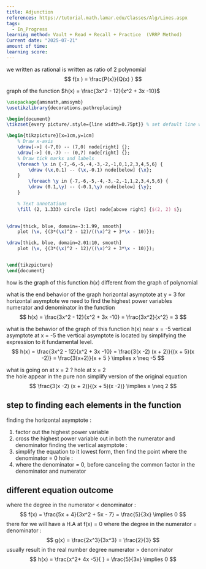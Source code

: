 ```yaml
---
title: Adjunction
references: https://tutorial.math.lamar.edu/Classes/Alg/Lines.aspx
tags:
  - In_Progress
learning method: Vault + Read + Recall + Practice  (VRRP Method)
Current date: "2025-07-21"
amount of time: 
learning score:
---
```


we written as rational is written as ratio of 2 polynomial 
$$
f(x ) = \frac{P(x)}{Q(x) }  
$$

graph of the function $h(x) = \frac{3x^2 - 12}{x^2 + 3x  -10}$ 

```tikz
\usepackage{amsmath,amssymb}
\usetikzlibrary{decorations.pathreplacing}

\begin{document}
\tikzset{every picture/.style={line width=0.75pt}} % set default line width

\begin{tikzpicture}[x=1cm,y=1cm]
    % Draw x-axis
    \draw[->] (-7,0) -- (7,0) node[right] {};
    \draw[->] (0,-7) -- (0,7) node[right] {};
    % Draw tick marks and labels
    \foreach \x in {-7,-6,-5,-4,-3,-2,-1,0,1,2,3,4,5,6} {
        \draw (\x,0.1) -- (\x,-0.1) node[below] {\x};
    }
        \foreach \y in {-7,-6,-5,-4,-3,-2,-1,1,2,3,4,5,6} {
        \draw (0.1,\y) -- (-0.1,\y) node[below] {\y};
    }

    % Text annotations  
    \fill (2, 1.333) circle (2pt) node[above right] {$(2, 2) $};
   

\draw[thick, blue, domain=-3:1.99, smooth] 
    plot (\x, {(3*(\x)^2 - 12)/((\x)^2 + 3*\x - 10)});

\draw[thick, blue, domain=2.01:10, smooth] 
    plot (\x, {(3*(\x)^2 - 12)/((\x)^2 + 3*\x - 10)});


\end{tikzpicture}
\end{document}
``` 

how is the graph of this function $h(x)$ different from the graph of polynomial 

what is the end behavior of the graph 
horizontal asymptote at y = 3
for horizontal asymptote we need to find the highest power variables numerator and denominator in the function 
$$
h(x)  =   \frac{3x^2 - 12}{x^2 + 3x  -10}   = \frac{3x^2}{x^2}  = 3 
$$

what is the behavior of the graph of this function h(x) near  x = -5 
vertical asymptote  at x = -5 
the vertical asymptote is located by simplifying the expression to it fundamental level. 
$$
  h(x) = \frac{3x^2 - 12}{x^2 + 3x  -10} = \frac{3(x -2) (x  + 2)}{(x + 5)(x  -2)}    =  \frac{3(x+2)}{x + 5 } \implies  x \neq -5
$$

what is going on at x = 2  ? hole at x = 2   
the hole appear in the pure non simplify version of the original equation 
$$
\frac{3(x -2) (x  + 2)}{(x + 5)(x  -2)}  \implies x  \neq 2 
$$



## step to finding each elements in the function 

finding the horizontal asymptote : 
1. factor out the highest power variable 
2. cross the highest power variable out in both the numerator and denominator 
finding the vertical asymptote : 
3. simplify the equation to it lowest form, then find the point where the denominator = 0 
hole : 
4. where the denominator = 0, before  canceling the common factor in the denominator and numerator



## different equation outcome 
where the degree in the numerator < denominator : 
$$
f(x) =  \frac{5x + 4}{3x^2 + 5x  - 7}  = \frac{5}{3x} \implies 0
$$
there for we will have a H.A at f(x)  = 0 
where the degree in the numerator  = denominator : 
$$
g(x) = \frac{2x^3}{3x^3} =  \frac{2}{3}
$$
usually result in the real number 
degree numerator > denominator  
$$
h(x) =  \frac{x^2+ 4x  -5}{ }  = \frac{5}{3x} \implies 0
$$